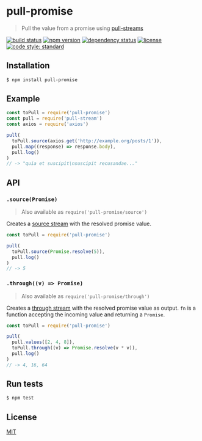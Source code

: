 # pull-promise

> Pull the value from a promise using [pull-streams](https://pull-stream.github.io/)

[![build status](https://img.shields.io/travis/queckezz/pull-promise.svg?style=flat-square)](https://travis-ci.org/queckezz/pull-promise)
[![npm version](https://img.shields.io/npm/v/pull-promise.svg?style=flat-square)](https://npmjs.org/package/pull-promise)
[![dependency status](https://img.shields.io/david/queckezz/pull-promise.svg?style=flat-square)](https://david-dm.org/queckezz/pull-promise)
[![license](https://img.shields.io/npm/l/pull-promise.svg?style=flat-square)](./license)
[![code style: standard](https://img.shields.io/badge/code-standard-brightgreen.svg?style=flat-square)](https://github.com/feross/standard)

## Installation

```bash
$ npm install pull-promise
```

## Example

```js
const toPull = require('pull-promise')
const pull = require('pull-stream')
const axios = require('axios')

pull(
  toPull.source(axios.get('http://example.org/posts/1')),
  pull.map((response) => response.body),
  pull.log()
)
// -> "quia et suscipit\nsuscipit recusandae..."
```

## API

### `.source(Promise)`

> Also available as `require('pull-promise/source')`

Creates a [source stream](https://github.com/pull-stream/pull-stream/blob/master/docs/sources/index.md) with the resolved promise value.

```js
const toPull = require('pull-promise')

pull(
  toPull.source(Promise.resolve(5)),
  pull.log()
)
// -> 5
```

### `.through((v) => Promise)`

> Also available as `require('pull-promise/through')`

Creates a [through stream](https://github.com/pull-stream/pull-stream/blob/master/docs/throughs/index.md) with the resolved promise value as output. `fn` is a function accepting the incoming value and returning a `Promise`.

```js
const toPull = require('pull-promise')

pull(
  pull.values([2, 4, 8]),
  toPull.through((v) => Promise.resolve(v * v)),
  pull.log()
)
// -> 4, 16, 64
```

## Run tests

```bash
$ npm test 
```

## License

[MIT](./license)

